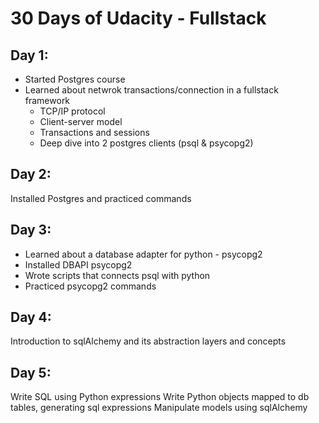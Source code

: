 # 30 Days of Udacity - Fullstack

## Day 1:
- Started Postgres course
- Learned about netwrok transactions/connection in a fullstack framework
    - TCP/IP protocol
    - Client-server model 
    - Transactions and sessions
    - Deep dive into 2 postgres clients (psql & psycopg2)

## Day 2:
Installed Postgres and practiced commands

## Day 3:
- Learned about a database adapter for python - psycopg2
- Installed DBAPI psycopg2
- Wrote scripts that connects psql with python
- Practiced psycopg2 commands

## Day 4:
Introduction to sqlAlchemy and its abstraction layers and concepts 

## Day 5:
Write SQL using Python expressions
Write Python objects mapped to db tables, generating sql expressions
Manipulate models using sqlAlchemy

